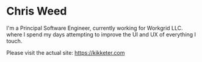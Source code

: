 # Chris Weed

I'm a Principal Software Engineer, currently working for Workgrid LLC. where I spend my days attempting to improve the UI and UX of everything I touch.

Please visit the actual site: https://kikketer.com
